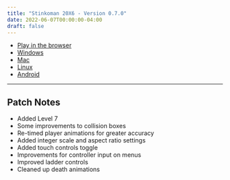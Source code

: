 ```yaml
---
title: "Stinkoman 20X6 - Version 0.7.0"
date: 2022-06-07T00:00:00-04:00
draft: false
---
```


- [Play in the browser](https://storage.ratheronfire.com/stinkoman/0.7.0/web)
- [Windows](https://storage.ratheronfire.com/stinkoman/0.7.0/stinkoman-windows.zip)
- [Mac](https://storage.ratheronfire.com/stinkoman/0.7.0/stinkoman-mac.zip)
- [Linux](https://storage.ratheronfire.com/stinkoman/0.7.0/stinkoman-linux.zip)
- [Android](https://storage.ratheronfire.com/stinkoman/0.7.0/stinkoman-android.apk)

-----

## Patch Notes

- Added Level 7
- Some improvements to collision boxes
- Re-timed player animations for greater accuracy
- Added integer scale and aspect ratio settings
- Added touch controls toggle
- Improvements for controller input on menus
- Improved ladder controls
- Cleaned up death animations